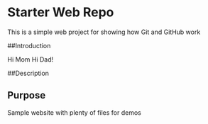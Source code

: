 # Starter Web Repo

This is a simple web project for showing how Git and GitHub work

##Introduction

Hi Mom Hi Dad!

##Description



## Purpose

Sample website with plenty of files for demos
